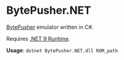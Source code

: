 # BytePusher.NET
[BytePusher](https://esolangs.org/wiki/BytePusher) emulator written in C#.

Requires [.NET 9 Runtime](https://dotnet.microsoft.com/en-us/download/dotnet/9.0).

**Usage**: `dotnet BytePusher.NET.dll ROM_path`